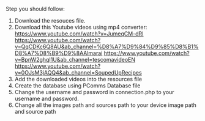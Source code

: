 Step you should follow:
1. Download the resouces file.
2. Download this Youtube videos using mp4 converter:
https://www.youtube.com/watch?v=JumeqCM-dRI
https://www.youtube.com/watch?v=QqCDKc6Q8AU&ab_channel=%D8%A7%D9%84%D9%85%D8%B1%D8%A7%D8%B9%D9%8AAlmarai
https://www.youtube.com/watch?v=BpnW2ghqI1U&ab_channel=tescomavideoEN
https://www.youtube.com/watch?v=0OJsM3jAQQ4&ab_channel=SoupedUpRecipes
4. Add the downloaded videos into the resources file
5. Create the database using PComms Database file
6. Change the username and password in connection.php to your username and password.
7. Change all the images path and sources path to your device image path and source path
